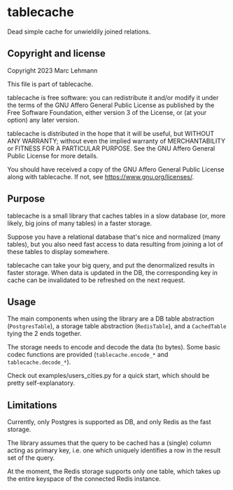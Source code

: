 # tablecache

Dead simple cache for unwieldily joined relations.

## Copyright and license

Copyright 2023 Marc Lehmann

This file is part of tablecache.

tablecache is free software: you can redistribute it and/or modify it under the
terms of the GNU Affero General Public License as published by the Free
Software Foundation, either version 3 of the License, or (at your option) any
later version.

tablecache is distributed in the hope that it will be useful, but WITHOUT ANY
WARRANTY; without even the implied warranty of MERCHANTABILITY or FITNESS FOR A
PARTICULAR PURPOSE. See the GNU Affero General Public License for more details.

You should have received a copy of the GNU Affero General Public License along
with tablecache. If not, see <https://www.gnu.org/licenses/>.

## Purpose

tablecache is a small library that caches tables in a slow database (or, more
likely, big joins of many tables) in a faster storage.

Suppose you have a relational database that's nice and normalized (many
tables), but you also need fast access to data resulting from joining a lot of
these tables to display somewhere.

tablecache can take your big query, and put the denormalized results in faster
storage. When data is updated in the DB, the corresponding key in cache can be
invalidated to be refreshed on the next request.

## Usage

The main components when using the library are a DB table abstraction
(`PostgresTable`), a storage table abstraction (`RedisTable`), and a
`CachedTable` tying the 2 ends together.

The storage needs to encode and decode the data (to bytes). Some basic codec
functions are provided (`tablecache.encode_*` and `tablecache.decode_*`).

Check out examples/users_cities.py for a quick start, which should be pretty
self-explanatory.

## Limitations

Currently, only Postgres is supported as DB, and only Redis as the fast
storage.

The library assumes that the query to be cached has a (single) column acting as
primary key, i.e. one which uniquely identifies a row in the result set of the
query.

At the moment, the Redis storage supports only one table, which takes up the
entire keyspace of the connected Redis instance.
